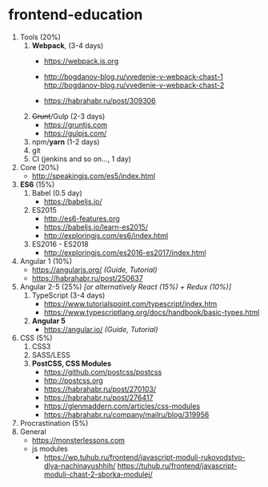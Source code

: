 # frontend-education

1. Tools (20%)
    1. **Webpack**, (3-4 days)
        * https://webpack.js.org
        * http://bogdanov-blog.ru/vvedenie-v-webpack-chast-1
          http://bogdanov-blog.ru/vvedenie-v-webpack-chast-2

        * https://habrahabr.ru/post/309306
    1. ~~Grunt~~/Gulp (2-3 days)
        * https://gruntjs.com
        * https://gulpjs.com/
    1. npm/**yarn** (1-2 days)
    1. git
    1. CI (jenkins and so on..., 1 day) 
1. Core (20%)
    * http://speakingjs.com/es5/index.html
1. **ES6** (15%)
    1. Babel (0.5 day)
        * https://babeljs.io/
    1. ES2015
        * http://es6-features.org
        * https://babeljs.io/learn-es2015/
        * http://exploringjs.com/es6/index.html
    1. ES2016 - ES2018
        * http://exploringjs.com/es2016-es2017/index.html
1. Angular 1 (10%)
    * https://angularjs.org/ *(Guide, Tutorial)*
    * https://habrahabr.ru/post/250637
1. Angular 2-5 (25%) *[or alternatively React (15%) + Redux (10%)]*
    1. TypeScript (3-4 days)
        * https://www.tutorialspoint.com/typescript/index.htm
        * https://www.typescriptlang.org/docs/handbook/basic-types.html
    1. **Angular 5**
        * https://angular.io/ *(Guide, Tutorial)*
1. CSS (5%)
    1. CSS3
    1. SASS/LESS
    1. **PostCSS, CSS Modules**
        * https://github.com/postcss/postcss
        * http://postcss.org
        * https://habrahabr.ru/post/270103/
        * https://habrahabr.ru/post/276417
        * https://glenmaddern.com/articles/css-modules
        * https://habrahabr.ru/company/mailru/blog/319956
1. Procrastination (5%)
1. General
    * https://monsterlessons.com
    * js modules
      * https://wp.tuhub.ru/frontend/javascript-moduli-rukovodstvo-dlya-nachinayushhih/
        https://tuhub.ru/frontend/javascript-moduli-chast-2-sborka-modulej/


